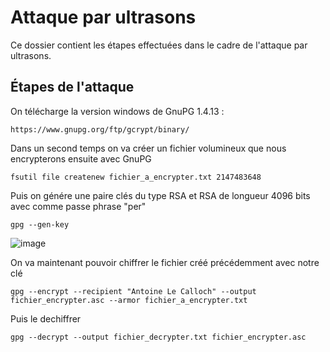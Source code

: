 # Attaque par ultrasons

Ce dossier contient les étapes effectuées dans le cadre de l'attaque par ultrasons.

## Étapes de l'attaque

On télécharge la version windows de GnuPG 1.4.13 :

	https://www.gnupg.org/ftp/gcrypt/binary/

Dans un second temps on va créer un fichier volumineux que nous encrypterons ensuite avec GnuPG

	fsutil file createnew fichier_a_encrypter.txt 2147483648

Puis on génére une paire clés du type RSA et RSA de longueur 4096 bits avec comme passe phrase "per"

	gpg --gen-key

![image](https://github.com/antoine-le-calloch/PER_2024/assets/71392407/a7a4d1b8-22e8-4358-b23f-ed51f611da5f)

On va maintenant pouvoir chiffrer le fichier créé précédemment avec notre clé

	gpg --encrypt --recipient "Antoine Le Calloch" --output fichier_encrypter.asc --armor fichier_a_encrypter.txt

  Puis le dechiffrer
  
  	gpg --decrypt --output fichier_decrypter.txt fichier_encrypter.asc
